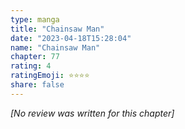```yaml
---
type: manga
title: "Chainsaw Man"
date: "2023-04-18T15:28:04"
name: "Chainsaw Man"
chapter: 77
rating: 4
ratingEmoji: ⭐️⭐️⭐️⭐️
share: false
---
```


_[No review was written for this chapter]_
